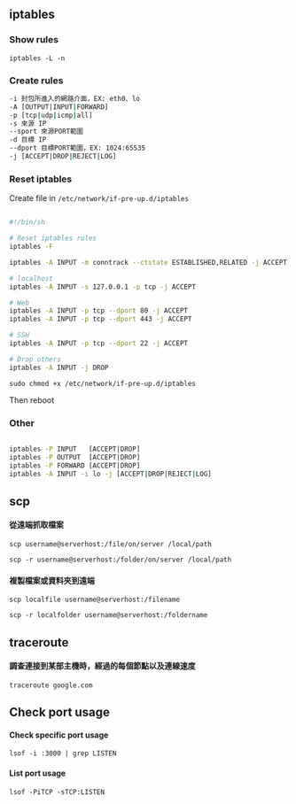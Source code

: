 ## iptables

### Show rules

`iptables -L -n`

### Create rules

```sh
-i 封包所進入的網路介面，EX: eth0、lo
-A [OUTPUT|INPUT|FORWARD]
-p [tcp|udp|icmp|all]
-s 來源 IP
--sport 來源PORT範圍
-d 目標 IP
--dport 目標PORT範圍，EX: 1024:65535
-j [ACCEPT|DROP|REJECT|LOG]

```

### Reset iptables

Create file in `/etc/network/if-pre-up.d/iptables`

```sh

#!/bin/sh

# Reset iptables rules
iptables -F

iptables -A INPUT -m conntrack --ctstate ESTABLISHED,RELATED -j ACCEPT

# localhost
iptables -A INPUT -s 127.0.0.1 -p tcp -j ACCEPT

# Web
iptables -A INPUT -p tcp --dport 80 -j ACCEPT
iptables -A INPUT -p tcp --dport 443 -j ACCEPT

# SSH
iptables -A INPUT -p tcp --dport 22 -j ACCEPT

# Drop others
iptables -A INPUT -j DROP

```

`sudo chmod +x /etc/network/if-pre-up.d/iptables`

Then reboot

### Other

```sh

iptables -P INPUT   [ACCEPT|DROP]    
iptables -P OUTPUT  [ACCEPT|DROP]  
iptables -P FORWARD [ACCEPT|DROP]  
iptables -A INPUT -i lo -j [ACCEPT|DROP|REJECT|LOG]

```

## scp

#### 從遠端抓取檔案

`scp username@serverhost:/file/on/server /local/path`

`scp -r username@serverhost:/folder/on/server /local/path`

#### 複製檔案或資料夾到遠端

`scp localfile username@serverhost:/filename`


`scp -r localfolder username@serverhost:/foldername`

## traceroute

#### 調查連接到某部主機時，經過的每個節點以及連線速度 

`traceroute google.com`

## Check port usage

#### Check specific port usage

`lsof -i :3000 | grep LISTEN`

#### List port usage

`lsof -PiTCP -sTCP:LISTEN`

